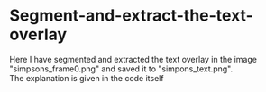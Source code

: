# Segment-and-extract-the-text-overlay
Here I have segmented and extracted the text overlay in the image "simpsons_frame0.png" and saved it to "simpons_text.png".<br/>
The explanation is given in the code itself

